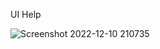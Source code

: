 UI Help

![Screenshot 2022-12-10 210735](https://user-images.githubusercontent.com/59821534/206859464-42bac684-5f7f-4268-82c8-6a68e1bade70.jpg)
